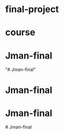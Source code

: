 # final-project
# course
# Jman-final
"# Jman-final" 
# Jman-final
# Jman-final
#   J m a n - f i n a l  
 